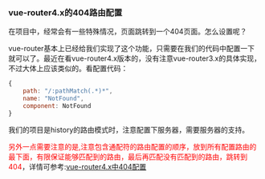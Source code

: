 ### vue-router4.x的404路由配置

在项目中，经常会有一些特殊情况，页面跳转到一个404页面。怎么设置呢？

vue-router基本上已经给我们实现了这个功能，只需要在我们的代码中配置一下就可以了。最近在看vue-router4.x版本的，没有注意vue-router3.x的具体实现，不过大体上应该类似的。看配置代码：

```javascript
{
    path: "/:pathMatch(.*)*",
    name: "NotFound",
    component: NotFound
}
```

我们的项目是history的路由模式时，注意配置下服务器，需要服务器的支持。

<font color="#f00">另外一点需要注意的是,注意包含通配符的路由配置的顺序，放到所有配置路由的最下面，有限保证能够匹配到的路由，最后再匹配没有匹配到的路由，跳转到404</font>，详情可参考:[vue-router4.x中404配置](https://next.router.vuejs.org/zh/guide/essentials/dynamic-matching.html#%E6%8D%95%E8%8E%B7%E6%89%80%E6%9C%89%E8%B7%AF%E7%94%B1%E6%88%96-404-not-found-%E8%B7%AF%E7%94%B1)
